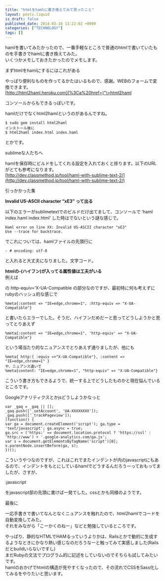 ```yaml
---
title: "htmlをhamlに書き換えてみて思ったこと"
layout: posts.liquid
is_draft: false
published_date: 2014-03-16 13:22:02 +0900
categories: ["TECHNOLOGY"]
tags: []
---
```


hamlを書いてみたかったので、一番手軽なところで普通のhtmlで書いていたものを手書きでhamlに書き換えてみた。  
いくつかメモしておきたかったのでメモします。

まずhtmlをhamlにするにはこれがある

やっぱり便利なものを作ってるかたはいるもので、感謝。WEBのフォームで変換できます。  
[http://html2haml.heroku.com](%3Ca%20href=)"\>html2haml

コンソールからもできるっぽいです。

hamlだけでなくhtml2hamlというのがあるんですね。

    $ sudo gem install html2haml
    インストール後に
    $ html2haml index.html index.haml

とかです。

sublimeな人たちへ

hamlを保存時にビルドをしてくれる設定を入れておくと捗ります。以下のURLがとても参考になります。  
[http://dev.classmethod.jp/tool/haml-with-sublime-text-2/](http://dev.classmethod.jp/tool/haml-with-sublime-text-2/)

引っかかった集

 **Invalid US-ASCII character “xE3” って出る**

以下のエラーがsublimetextでのビルドだけ出てまして、コンソールで ‘haml index.haml index.html’ した時はでないという謎な感じで。

    Haml error on line XX: Invalid US-ASCII character "xE3"
    Use --trace for backtrace.

でこれについては、hamlファイルの先頭行に

    - # encoding: utf-8

と入れると大丈夫になりました。文字コード。

**htmlの-(ハイフン)が入ってる属性値は工夫がいる**  
例えば

の http-equiv=’X-UA-Compatible の部分なのですが、最初特に何も考えずにrubyのハッシュ的な感じで

    %meta{:content => "IE=edge,chrome=1", :http-equiv => "X-UA-Compatible"}

と書いたらエラーでした。そうだ、ハイフンだめだーと思ってどうしようかと思ってとりあえず

    %meta{:content => "IE=edge,chrome=1", 'http-equiv' => "X-UA-Compatible"}

という場当たり的なニュアンスでとりあえず通りましたが、他にも

    %meta{ http:{ :equiv =>"X-UA-Compatible"}, :content => "IE=edge,chrome=1" }
    や、ニュアンス違いで
    %meta{content: "IE=edge,chrome=1", "http-equiv" => "X-UA-Compatible"}

こういう書き方もできるようで、統一する上でどうしたものかと現在悩んでいるところです。

Googleアナリティクスとかjsどうしようかなっと

    var _gaq = _gaq || [];
    _gaq.push(['_setAccount', 'UA-XXXXXXXX']);
    _gaq.push(['_trackPageview']);
    (function() {
    var ga = document.createElement('script'); ga.type = 'text/javascript'; ga.async = true;
    ga.src = ('https:' == document.location.protocol ? 'https://ssl' : 'http://www') + '.google-analytics.com/ga.js';
    var s = document.getElementsByTagName('script')[0]; s.parentNode.insertBefore(ga, s);
    })();

こういうやつなのですが、これはこれでまたインデントが内のjavascriptにもあるので、インデントをもとにしているhamlでどうするんだろうーっておもってましたが、さすが、

:javascript

をjavascript部の先頭に書けば一発でした。cssとかも同様のようです。

最後に

一応手書きで書いてなんとなくニュアンスを触れたので、html2hamlでコードを自動変換してみた。  
それをみながら「こーかくのねー」などと勉強しているところです。

やっぱり、静的なHTMLでHAMるっていうよりかは、Railsとかで動的に生成するようなときにかなり熱い感じなのだろうなーと触ってみて実感しました(Railsだとbuildいらないですし)  
まだRubyの文法でプログラム的に記述をしていないのでそちらも試してみたいです。  
hamlのおかげでhtmlの構造が見やすくなったので、その流れでCSSをSass化してみるをやりたいと思います。


